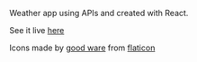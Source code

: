 Weather app using APIs and created with React.

See it live [here](https://erichong20.github.io/weather)

Icons made by [good ware](https://www.flaticon.com/authors/good-ware) from [flaticon](www.flaticon.com)
